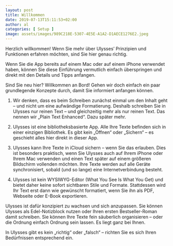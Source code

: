 ```yaml
---
layout: post
title: Willkommen
date: 2019-07-13T15:11:53+02:00
author: al
categories: [ Setup ]
image: assets/images/989C218E-5307-4E5E-A1A2-D1AECE1276E2.jpeg
---
```


Herzlich willkommen! Wenn Sie mehr über Ulysses’ Prinzipien und Funktionen erfahren möchten, sind Sie hier genau richtig.

Wenn Sie die App bereits auf einem Mac oder auf einem iPhone verwendet haben, können Sie diese Einführung vermutlich einfach überspringen und direkt mit den Details und Tipps anfangen.

Sind Sie neu hier? Willkommen an Bord! Gehen wir doch einfach ein paar grundlegende Konzepte durch, damit Sie informiert anfangen können.

1. Wir denken, dass es beim Schreiben zunächst einmal um den Inhalt geht – und nicht um eine aufwändige Formatierung. Deshalb schreiben Sie in Ulysses nur reinen Text – und gleichzeitig mehr als nur reinen Text. Das nennen wir „Plain Text Enhanced“. Dazu später mehr.

2. Ulysses ist eine bibliotheksbasierte App. Alle Ihre Texte befinden sich in einer einzigen Bibliothek. Es gibt kein „Öffnen“ oder „Sichern“ – es geschieht alles hier direkt in dieser App.

3. Ulysses kann Ihre Texte in iCloud sichern – wenn Sie das erlauben. Dies ist besonders praktisch, wenn Sie Ulysses auch auf Ihrem iPhone oder Ihrem Mac verwenden und einen Text später auf einem größeren Bildschirm vollenden möchten. Ihre Texte werden auf alle Geräte synchronisiert, sobald (und so lange) eine Internetverbindung besteht.

4. Ulysses ist kein WYSIWYG-Editor (What You See Is What You Get) und bietet daher keine sofort sichtbaren Stile und Formate. Stattdessen wird Ihr Text erst dann wie gewünscht formatiert, wenn Sie ihn als PDF, Webseite oder E-Book exportieren.

Ulysses ist dafür konzipiert zu wachsen und sich anzupassen. Sie können Ulysses als Edel-Notizblock nutzen oder Ihren ersten Bestseller-Roman damit schreiben. Sie können Ihre Texte fein säuberlich organisieren – oder die Ordnung einfach Ordnung sein lassen. Es liegt ganz bei Ihnen.

In Ulysses gibt es kein „richtig“ oder „falsch“ – richten Sie es sich Ihren Bedürfnissen entsprechend ein.

